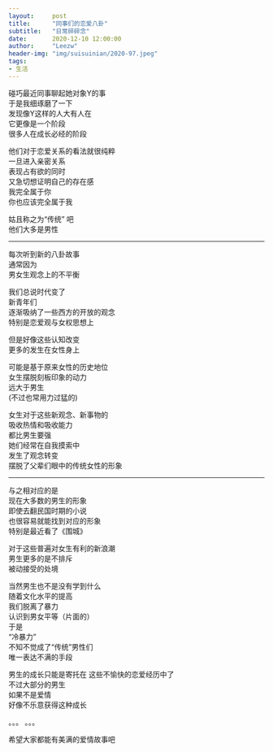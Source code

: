 ```yaml
---
layout:     post 
title:      "同事们的恋爱八卦"
subtitle:   "日常碎碎念"
date:       2020-12-10 12:00:00
author:     "Leezw"
header-img: "img/suisuinian/2020-97.jpeg"
tags:
- 生活
---
```


碰巧最近同事聊起她对象Y的事      
于是我细琢磨了一下      
发现像Y这样的人大有人在      
它更像是一个阶段      
很多人在成长必经的阶段      

他们对于恋爱关系的看法就很纯粹      
一旦进入亲密关系      
表现占有欲的同时      
又急切想证明自己的存在感      
我完全属于你      
你也应该完全属于我      

姑且称之为“传统” 吧     
他们大多是男性 

-----------     

每次听到新的八卦故事      
通常因为       
男女生观念上的不平衡      

我们总说时代变了      
新青年们      
逐渐吸纳了一些西方的开放的观念      
特别是恋爱观与女权思想上      

但是好像这些认知改变      
更多的发生在女性身上      

可能是基于原来女性的历史地位      
女生摆脱刻板印象的动力      
远大于男生      
(不过也常用力过猛的)      

女生对于这些新观念、新事物的      
吸收热情和吸收能力      
都比男生要强      
她们经常在自我摸索中      
发生了观念转变      
摆脱了父辈们眼中的传统女性的形象      

--------

与之相对应的是      
现在大多数的男生的形象      
即使去翻民国时期的小说      
也很容易就能找到对应的形象      
特别是最近看了《围城》      

对于这些普遍对女生有利的新浪潮      
男生更多的是不排斥      
被动接受的处境      

当然男生也不是没有学到什么      
随着文化水平的提高      
我们脱离了暴力      
认识到男女平等（片面的）      
于是      
“冷暴力”      
不知不觉成了“传统”男性们      
唯一表达不满的手段      

男生的成长只能是寄托在
这些不愉快的恋爱经历中了      
不过大部分的男生       
如果不是爱情       
好像不乐意获得这种成长      

。。。
。。。
      

希望大家都能有美满的爱情故事吧      




